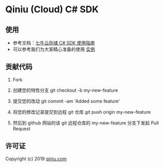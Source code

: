 # Qiniu (Cloud) C# SDK

## 使用

* 参考文档：[七牛云存储 C# SDK 使用指南](https://developer.qiniu.com/kodo/sdk/4055/csharp-sdk)
* 可以参考我们为大家精心准备的使用 [实例](https://github.com/qiniu/csharp-sdk/tree/master/src/QiniuTests)


## 贡献代码

1. Fork

2. 创建您的特性分支 git checkout -b my-new-feature

3. 提交您的改动 git commit -am 'Added some feature'

4. 将您的修改记录提交到远程 git 仓库 git push origin my-new-feature

5. 然后到 github 网站的该 git 远程仓库的 my-new-feature 分支下发起 Pull Request


## 许可证

Copyright (c) 2019 [qiniu.com](www.qiniu.com)